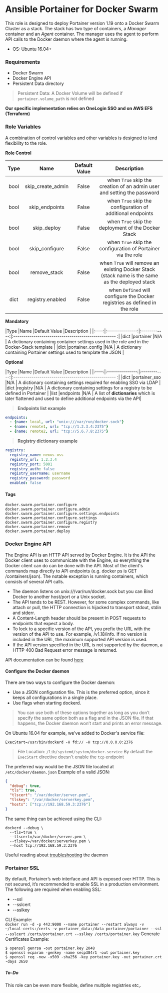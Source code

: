 # Ansible Portainer for Docker Swarm
This role is designed to deploy Portainer version 1.19 onto a Docker Swarm Cluster as a stack.
The stack has two type of containers, a *Manager* container and an *Agent* container.
The manager uses the agent to perform API calls to the Docker daemon where the agent is running.

* OS: Ubuntu 16.04+

### Requirements
- Docker Swarm
- Docker Engine API
- Persistent Data directory

>Persistent Data: A Docker Volume will be defined if `portainer.volume_path` is not defined  


**Our specific implementation relies on OneLogin SSO and on AWS EFS (Terraform)**

### Role Variables
A combination of control variables and other variables is designed to lend flexibility to the role.

**Role Control**  

|Type  |Name              |Default Value |Description                                           |
|:----:|:----------------:|:------------:|:----------------------------------------------------:|
|bool  |skip_create_admin |False         |when `True` skip the creation of an admin user and setting the password  |
|bool  |skip_endpoints    |False         |when `True` skip the configuration of additional endpoints |
|bool  |skip_deploy       |False         |when `True` skip the deployment of the Docker Stack |
|bool  |skip_configure    |False         |when `True` skip the configuration of Portainer via the role|
|bool  |remove_stack      |False         |when `True` will remove an existing Docker Stack (stack name is the same as the deployed stack |
|dict  |registry.enabled  |False         |when `Defined` will configure the Docker registries as defined in the role  |
 
**Mandatory**  

|Type  |Name             |Default Value |Description                                           |
|:----:|:---------------:|:------------:|:--------------------------------------------------- :|
|dict  |portainer        |N/A           | A dictionary containing container settings used in the role and in the Docker-Stack template |
|dict  |portainer_config |N/A           | A dictionary containing Portainer settings used to template the JSON |

**Optional**  

|Type  |Name             |Default Value |Description                                           |
|:----:|:---------------:|:------------:|:--------------------------------------------------- :|
|dict  |portainer_sso    |N/A           | A dictionary containing settings required for enabling SSO via LDAP |
|dict  |registry         |N/A           | A dictionary containing settings for a registry to be defined in Portainer |
|list  |endpoints        |N/A           | A list of **dictionaries** which is later flattened and used to define additional endpoints via the API|

>**Endpoints list example**  
```yaml
endpoints:
  - {name: local, url: "unix:///var/run/docker.sock"}
  - {name: remote1, url: "tcp://1.2.3.4:2375"}
  - {name: remote2, url: "tcp://5.6.7.8:2375"}
```

>**Registry dictionary example**  
```yaml
registry:
  registry_name: nexus-oss
  registry_url: 1.2.3.4
  registry_port: 5001
  registry_auth: false
  registry_username: username
  registry_password: password
  enabled: false
```

#### Tags
```
docker.swarm.portainer.configure
docker.swarm.portainer.configure.admin
docker.swarm.portainer.configure.settings.endpoints
docker.swarm.portainer.configure.settings
docker.swarm.portainer.configure.registry
docker.swarm.portainer.remove
docker.swarm.portainer.deploy
```

### Docker Engine API
The Engine API is an HTTP API served by Docker Engine. It is the API the Docker client uses to communicate with the Engine, so everything the Docker client can do can be done with the API.
Most of the client's commands map directly to API endpoints (e.g. docker ps is GET /containers/json). The notable exception is running containers, which consists of several API calls.

* The daemon listens on unix:///var/run/docker.sock but you can Bind Docker to another host/port or a Unix socket.
* The API tends to be REST. However, for some complex commands, like attach or pull, the HTTP connection is hijacked to transport stdout, stdin and stderr.
* A Content-Length header should be present in POST requests to endpoints that expect a body.
* To lock to a specific version of the API, you prefix the URL with the version of the API to use. For example, /v1.18/info. If no version is included in the URL, the maximum supported API version is used.
* If the API version specified in the URL is not supported by the daemon, a HTTP 400 Bad Request error message is returned.

API documentation can be found [here](https://docs.docker.com/engine/api/latest/#38-swarm)

#### Configure the Docker daemon
There are two ways to configure the Docker daemon:
- Use a JSON configuration file. This is the preferred option, since it keeps all configurations in a single place.
- Use flags when starting dockerd.

>You can use both of these options together as long as you don’t specify the same option both as a flag and in the JSON file. If that happens, the Docker daemon won’t start and prints an error message.

On Ubuntu 16.04 for example, we've added to Docker's service file:
```raw
ExecStart=/usr/bin/dockerd -H fd:// -H tcp://0.0.0.0:2376
```
>File Location: `/lib/systemd/system/docker.service`
>By default the `ExecStart` directive doesn't enable the `tcp` endpoint

The preferred way would be the JSON file located at `/etc/docker/daemon.json`
Example of a valid JSON:
```json
{
  "debug": true,
  "tls": true,
  "tlscert": "/var/docker/server.pem",
  "tlskey": "/var/docker/serverkey.pem",
  "hosts": ["tcp://192.168.59.3:2376"]
}
```

The same thing can be achieved using the CLI:
```shell
dockerd --debug \
  --tls=true \
  --tlscert=/var/docker/server.pem \
  --tlskey=/var/docker/serverkey.pem \
  --host tcp://192.168.59.3:2376

```

Useful reading about [troubleshooting](https://docs.docker.com/config/daemon/#troubleshoot-conflicts-between-the-daemonjson-and-startup-scripts) the daemon

### Portainer SSL
By default, Portainer’s web interface and API is exposed over HTTP. This is not secured, it’s recommended to enable SSL in a production environment.  
The following are required when enabling SSL:
- --ssl
- --sslcert
- --sslkey

CLI Example:  
`docker run -d -p 443:9000 --name portainer --restart always -v ~/local-certs:/certs -v portainer_data:/data portainer/portainer --ssl --sslcert /certs/portainer.crt --sslkey /certs/portainer.key`
Generate Certificates Example:  
```shell
$ openssl genrsa -out portainer.key 2048
$ openssl ecparam -genkey -name secp384r1 -out portainer.key
$ openssl req -new -x509 -sha256 -key portainer.key -out portainer.crt -days 3650
```

##### To-Do
This role can be even more flexible, define multiple registries etc,.
